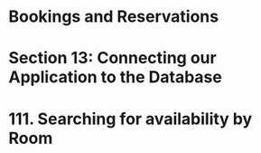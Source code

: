 # Bookings and Reservations

# Section 13: Connecting our Application to the Database

# 111. Searching for availability by Room
